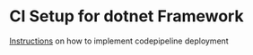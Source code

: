 # CI Setup for dotnet Framework

[Instructions](https://aws.amazon.com/blogs/devops/creating-ci-cd-pipelines-for-asp-net-4-x-with-aws-codepipeline-and-aws-elastic-beanstalk/) on how to implement codepipeline deployment